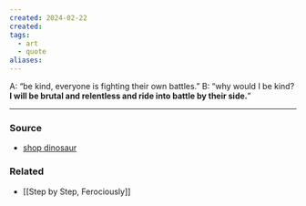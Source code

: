 ```yaml
---
created: 2024-02-22
created:
tags:
  - art
  - quote
aliases:
---
```


A: “be kind, everyone is fighting their own battles.”
B: “why would I be kind? **I will be brutal and relentless and ride into battle by their side.**”

---
### Source
- [shop dinosaur](https://shopdinosaur.com/products/brutal-and-relentless-1)

### Related
- [[Step by Step, Ferociously]]